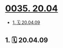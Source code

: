 # [0035. 20.04](https://github.com/tnotesjs/TNotes.footprints/tree/main/notes/0035.%2020.04)

<!-- region:toc -->

- [1. 🗓 20.04.09](#1--200409)

<!-- endregion:toc -->

## 1. 🗓 20.04.09

<Footprints :times="[2020, 4, 9, 0, 24]">
  <template #text-area>
    <p>刷了夕阳，翻围墙。。。俺那脱了拖鞋的jio是真显眼</p>
  </template>
  <template #image-list="{ openModal }">
    <img src="https://cdn.jsdelivr.net/gh/tnotesjs/imgs@main/2025-02-16-14-15-48.png" @click="openModal(0)"/>
    <img src="https://cdn.jsdelivr.net/gh/tnotesjs/imgs@main/2025-02-16-14-15-52.png" @click="openModal(1)"/>
    <img src="https://cdn.jsdelivr.net/gh/tnotesjs/imgs@main/2025-02-16-14-15-58.png" @click="openModal(2)"/>
    <img src="https://cdn.jsdelivr.net/gh/tnotesjs/imgs@main/2025-02-16-14-16-03.png" @click="openModal(3)"/>
  </template>
</Footprints>
